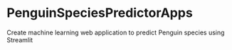# PenguinSpeciesPredictorApps
Create machine learning web application to predict Penguin species using Streamlit
